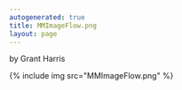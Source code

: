 ```yaml
---
autogenerated: true
title: MMImageFlow.png
layout: page
---
```


by Grant Harris

{% include img src="MMImageFlow.png" %}

